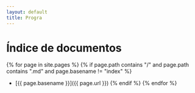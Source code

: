 ```yaml
---
layout: default
title: Progra
---
```


# Índice de documentos

{% for page in site.pages %}
  {% if page.path contains "/" and page.path contains ".md" and page.basename != "index" %}
  - [{{ page.basename }}]({{ page.url }})
  {% endif %}
{% endfor %}